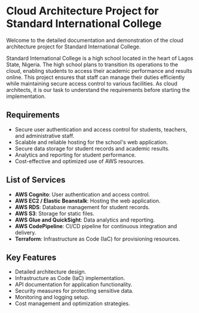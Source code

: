 # Cloud Architecture Project for Standard International College

Welcome to the detailed documentation and demonstration of the cloud architecture project for Standard International College.

Standard International College is a high school located in the heart of Lagos State, Nigeria. The high school plans to transition its operations to the cloud, enabling students to access their academic performance and results online. This project ensures that staff can manage their duties efficiently while maintaining secure access control to various facilities. As cloud architects, it is our task to understand the requirements before starting the implementation.

## Requirements
- Secure user authentication and access control for students, teachers, and administrative staff.
- Scalable and reliable hosting for the school's web application.
- Secure data storage for student records and academic results.
- Analytics and reporting for student performance.
- Cost-effective and optimized use of AWS resources.

## List of Services
- **AWS Cognito**: User authentication and access control.
- **AWS EC2 / Elastic Beanstalk**: Hosting the web application.
- **AWS RDS**: Database management for student records.
- **AWS S3**: Storage for static files.
- **AWS Glue and QuickSight**: Data analytics and reporting.
- **AWS CodePipeline**: CI/CD pipeline for continuous integration and delivery.
- **Terraform**: Infrastructure as Code (IaC) for provisioning resources.

## Key Features
- Detailed architecture design.
- Infrastructure as Code (IaC) implementation.
- API documentation for application functionality.
- Security measures for protecting sensitive data.
- Monitoring and logging setup.
- Cost management and optimization strategies.
